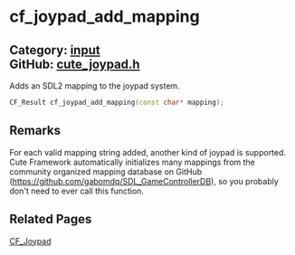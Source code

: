 [//]: # (This file is automatically generated by Cute Framework's docs parser.)
[//]: # (Do not edit this file by hand!)
[//]: # (See: https://github.com/RandyGaul/cute_framework/blob/master/samples/docs_parser.cpp)
[](../header.md ':include')

# cf_joypad_add_mapping

Category: [input](/api_reference?id=input)  
GitHub: [cute_joypad.h](https://github.com/RandyGaul/cute_framework/blob/master/include/cute_joypad.h)  
---

Adds an SDL2 mapping to the joypad system.

```cpp
CF_Result cf_joypad_add_mapping(const char* mapping);
```

## Remarks

For each valid mapping string added, another kind of joypad is supported.
Cute Framework automatically initializes many mappings from the community organized mapping
database on GitHub (https://github.com/gabomdq/SDL_GameControllerDB), so you probably don't need
to ever call this function.

## Related Pages

[CF_Joypad](/input/cf_joypad.md)  
